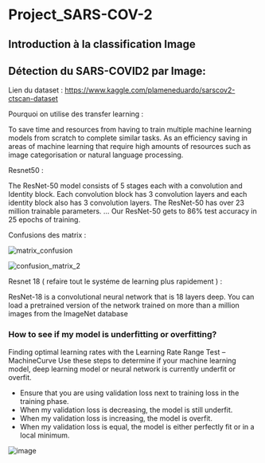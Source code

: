 # Project_SARS-COV-2

## Introduction à la classification  Image

## Détection du SARS-COVID2 par Image:

Lien du dataset : https://www.kaggle.com/plameneduardo/sarscov2-ctscan-dataset

Pourquoi on utilise des transfer learning :

To save time and resources from having to train multiple machine learning models from scratch to complete similar tasks. As an efficiency saving in areas of machine learning that require high amounts of resources such as image categorisation or natural language processing.

Resnet50 : 

The ResNet-50 model consists of 5 stages each with a convolution and Identity block. Each convolution block has 3 convolution layers and each identity block also has 3 convolution layers. The ResNet-50 has over 23 million trainable parameters. ... Our ResNet-50 gets to 86% test accuracy in 25 epochs of training.

Confusions des matrix :

![matrix_confusion](https://user-images.githubusercontent.com/71330579/151059884-e9bff168-6998-4bba-9c31-43c934d8260b.png)

![confusion_matrix_2](https://user-images.githubusercontent.com/71330579/151059892-4afec747-e623-459c-85e8-7277745f4620.png)


Resnet 18 ( refaire tout le systéme de learning plus rapidement ) :

ResNet-18 is a convolutional neural network that is 18 layers deep. You can load a pretrained version of the network trained on more than a million images from the ImageNet database

### How to see if my model is underfitting or overfitting?

Finding optimal learning rates with the Learning Rate Range Test –  MachineCurve
Use these steps to determine if your machine learning model, deep learning model or neural network is currently underfit or overfit.

* Ensure that you are using validation loss next to training loss in the training phase.
* When my validation loss is decreasing, the model is still underfit.
* When my validation loss is increasing, the model is overfit.
* When my validation loss is equal, the model is either perfectly fit or in a local minimum.

![image](https://user-images.githubusercontent.com/71330579/151071199-e6971253-0cd9-4167-a45e-f30d25ce5bbf.png)
